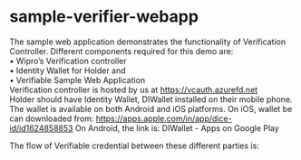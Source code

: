 # sample-verifier-webapp

The sample web application demonstrates the functionality of Verification Controller. Different components required for this demo are:<br> 
•	Wipro’s Verification controller <br>
•	Identity Wallet for Holder and <br>
•	Verifiable Sample Web Application <br>
Verification controller is hosted by us at https://vcauth.azurefd.net <br>
Holder should have Identity Wallet, DIWallet installed on their mobile phone. The wallet is available on both Android and iOS platforms. 
On iOS, wallet be can downloaded from: https://apps.apple.com/in/app/dice-id/id1624858853
On Android, the link is:  DIWallet - Apps on Google Play

The flow of Verifiable credential between these different parties is:

